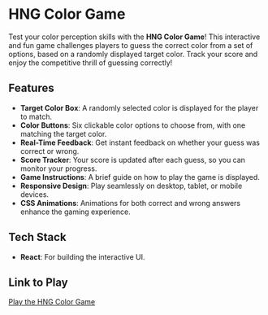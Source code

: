 # HNG Color Game

Test your color perception skills with the **HNG Color Game**! This interactive and fun game challenges players to guess the correct color from a set of options, based on a randomly displayed target color. Track your score and enjoy the competitive thrill of guessing correctly!

## Features
- **Target Color Box**: A randomly selected color is displayed for the player to match.
- **Color Buttons**: Six clickable color options to choose from, with one matching the target color.
- **Real-Time Feedback**: Get instant feedback on whether your guess was correct or wrong.
- **Score Tracker**: Your score is updated after each guess, so you can monitor your progress.
- **Game Instructions**: A brief guide on how to play the game is displayed.
- **Responsive Design**: Play seamlessly on desktop, tablet, or mobile devices.
- **CSS Animations**: Animations for both correct and wrong answers enhance the gaming experience.

## Tech Stack
- **React**: For building the interactive UI.

## Link to Play
[Play the HNG Color Game](https://color-game-green.vercel.app/)
